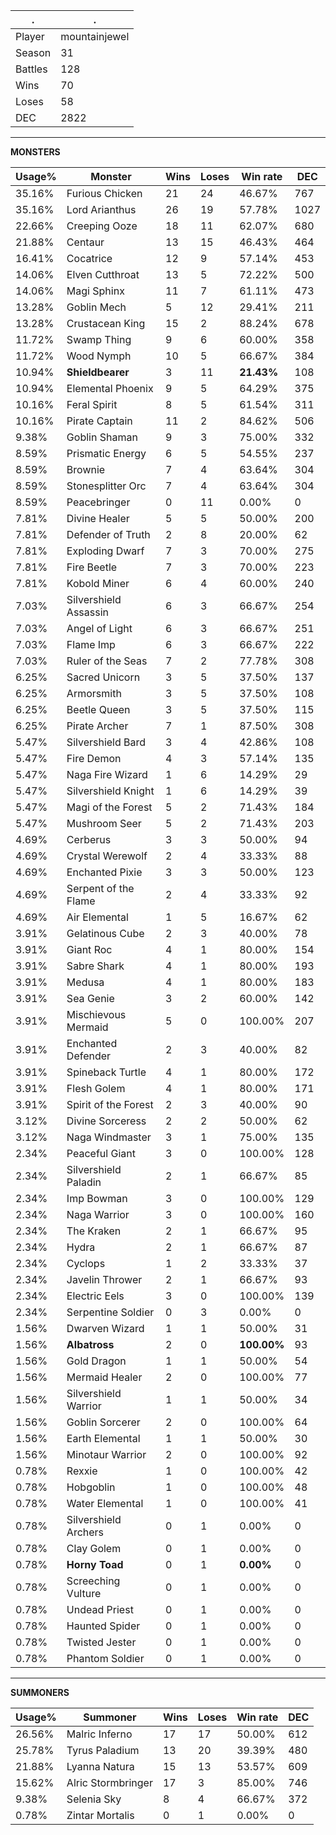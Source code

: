 .|.
|-|-
Player|mountainjewel
Season|31
Battles|128
Wins|70
Loses|58
DEC|2822

---
**MONSTERS**

Usage%|Monster|Wins|Loses|Win rate|DEC|
-|-|-|-|-|-|
35.16%|Furious Chicken|21|24|46.67%|767|
35.16%|Lord Arianthus|26|19|57.78%|1027|
22.66%|Creeping Ooze|18|11|62.07%|680|
21.88%|Centaur|13|15|46.43%|464|
16.41%|Cocatrice|12|9|57.14%|453|
14.06%|Elven Cutthroat|13|5|72.22%|500|
14.06%|Magi Sphinx|11|7|61.11%|473|
13.28%|Goblin Mech|5|12|29.41%|211|
13.28%|Crustacean King|15|2|88.24%|678|
11.72%|Swamp Thing|9|6|60.00%|358|
11.72%|Wood Nymph|10|5|66.67%|384|
10.94%|**Shieldbearer**|3|11|**21.43%**|108|
10.94%|Elemental Phoenix|9|5|64.29%|375|
10.16%|Feral Spirit|8|5|61.54%|311|
10.16%|Pirate Captain|11|2|84.62%|506|
9.38%|Goblin Shaman|9|3|75.00%|332|
8.59%|Prismatic Energy|6|5|54.55%|237|
8.59%|Brownie|7|4|63.64%|304|
8.59%|Stonesplitter Orc|7|4|63.64%|304|
8.59%|Peacebringer|0|11|0.00%|0|
7.81%|Divine Healer|5|5|50.00%|200|
7.81%|Defender of Truth|2|8|20.00%|62|
7.81%|Exploding Dwarf|7|3|70.00%|275|
7.81%|Fire Beetle|7|3|70.00%|223|
7.81%|Kobold Miner|6|4|60.00%|240|
7.03%|Silvershield Assassin|6|3|66.67%|254|
7.03%|Angel of Light|6|3|66.67%|251|
7.03%|Flame Imp|6|3|66.67%|222|
7.03%|Ruler of the Seas|7|2|77.78%|308|
6.25%|Sacred Unicorn|3|5|37.50%|137|
6.25%|Armorsmith|3|5|37.50%|108|
6.25%|Beetle Queen|3|5|37.50%|115|
6.25%|Pirate Archer|7|1|87.50%|308|
5.47%|Silvershield Bard|3|4|42.86%|108|
5.47%|Fire Demon|4|3|57.14%|135|
5.47%|Naga Fire Wizard|1|6|14.29%|29|
5.47%|Silvershield Knight|1|6|14.29%|39|
5.47%|Magi of the Forest|5|2|71.43%|184|
5.47%|Mushroom Seer|5|2|71.43%|203|
4.69%|Cerberus|3|3|50.00%|94|
4.69%|Crystal Werewolf|2|4|33.33%|88|
4.69%|Enchanted Pixie|3|3|50.00%|123|
4.69%|Serpent of the Flame|2|4|33.33%|92|
4.69%|Air Elemental|1|5|16.67%|62|
3.91%|Gelatinous Cube|2|3|40.00%|78|
3.91%|Giant Roc|4|1|80.00%|154|
3.91%|Sabre Shark|4|1|80.00%|193|
3.91%|Medusa|4|1|80.00%|183|
3.91%|Sea Genie|3|2|60.00%|142|
3.91%|Mischievous Mermaid|5|0|100.00%|207|
3.91%|Enchanted Defender|2|3|40.00%|82|
3.91%|Spineback Turtle|4|1|80.00%|172|
3.91%|Flesh Golem|4|1|80.00%|171|
3.91%|Spirit of the Forest|2|3|40.00%|90|
3.12%|Divine Sorceress|2|2|50.00%|62|
3.12%|Naga Windmaster|3|1|75.00%|135|
2.34%|Peaceful Giant|3|0|100.00%|128|
2.34%|Silvershield Paladin|2|1|66.67%|85|
2.34%|Imp Bowman|3|0|100.00%|129|
2.34%|Naga Warrior|3|0|100.00%|160|
2.34%|The Kraken|2|1|66.67%|95|
2.34%|Hydra|2|1|66.67%|87|
2.34%|Cyclops|1|2|33.33%|37|
2.34%|Javelin Thrower|2|1|66.67%|93|
2.34%|Electric Eels|3|0|100.00%|139|
2.34%|Serpentine Soldier|0|3|0.00%|0|
1.56%|Dwarven Wizard|1|1|50.00%|31|
1.56%|**Albatross**|2|0|**100.00%**|93|
1.56%|Gold Dragon|1|1|50.00%|54|
1.56%|Mermaid Healer|2|0|100.00%|77|
1.56%|Silvershield Warrior|1|1|50.00%|34|
1.56%|Goblin Sorcerer|2|0|100.00%|64|
1.56%|Earth Elemental|1|1|50.00%|30|
1.56%|Minotaur Warrior|2|0|100.00%|92|
0.78%|Rexxie|1|0|100.00%|42|
0.78%|Hobgoblin|1|0|100.00%|48|
0.78%|Water Elemental|1|0|100.00%|41|
0.78%|Silvershield Archers|0|1|0.00%|0|
0.78%|Clay Golem|0|1|0.00%|0|
0.78%|**Horny Toad**|0|1|**0.00%**|0|
0.78%|Screeching Vulture|0|1|0.00%|0|
0.78%|Undead Priest|0|1|0.00%|0|
0.78%|Haunted Spider|0|1|0.00%|0|
0.78%|Twisted Jester|0|1|0.00%|0|
0.78%|Phantom Soldier|0|1|0.00%|0|

---
**SUMMONERS**

Usage%|Summoner|Wins|Loses|Win rate|DEC|
-|-|-|-|-|-|
26.56%|Malric Inferno|17|17|50.00%|612|
25.78%|Tyrus Paladium|13|20|39.39%|480|
21.88%|Lyanna Natura|15|13|53.57%|609|
15.62%|Alric Stormbringer|17|3|85.00%|746|
9.38%|Selenia Sky|8|4|66.67%|372|
0.78%|Zintar Mortalis|0|1|0.00%|0|
